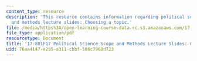 ```yaml
---
content_type: resource
description: 'This resource contains information regarding political science scope
  and methods lecture slides: Choosing a topic.'
file: /media/https%3A/open-learning-course-data-rc.s3.amazonaws.com/17-801-political-science-scope-and-methods-fall-2017/76aa4147e295a311cbbf586c7900d723_MIT17_801F17_Week5_1.pdf
file_type: application/pdf
resourcetype: Document
title: '17.801F17 Political Science Scope and Methods Lecture Slides: Choosing a Topic'
uid: 76aa4147-e295-a311-cbbf-586c7900d723
---
```

